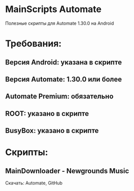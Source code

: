 # MainScripts Automate
Полезные скрипты для Automate 1.30.0 на Android
# Требования:
## Версия Android: указана в скрипте
## Версия Automate: 1.30.0 или более
## Automate Premium: обязательно
## ROOT: указано в скрипте
## BusyBox: указано в скрипте
# Скрипты:
## MainDownloader - Newgrounds Music
Скачать: Automate, GitHub